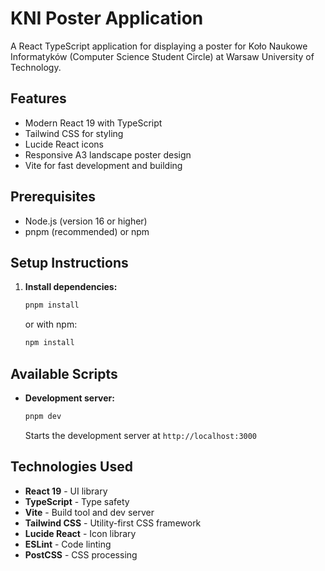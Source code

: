 # KNI Poster Application

A React TypeScript application for displaying a poster for Koło Naukowe Informatyków (Computer Science Student Circle) at Warsaw University of Technology.

## Features

- Modern React 19 with TypeScript
- Tailwind CSS for styling
- Lucide React icons
- Responsive A3 landscape poster design
- Vite for fast development and building

## Prerequisites

- Node.js (version 16 or higher)
- pnpm (recommended) or npm

## Setup Instructions

1. **Install dependencies:**
   ```bash
   pnpm install
   ```
   or with npm:
   ```bash
   npm install
   ```

## Available Scripts

- **Development server:**
  ```bash
  pnpm dev
  ```
  Starts the development server at `http://localhost:3000`


## Technologies Used

- **React 19** - UI library
- **TypeScript** - Type safety
- **Vite** - Build tool and dev server
- **Tailwind CSS** - Utility-first CSS framework
- **Lucide React** - Icon library
- **ESLint** - Code linting
- **PostCSS** - CSS processing
